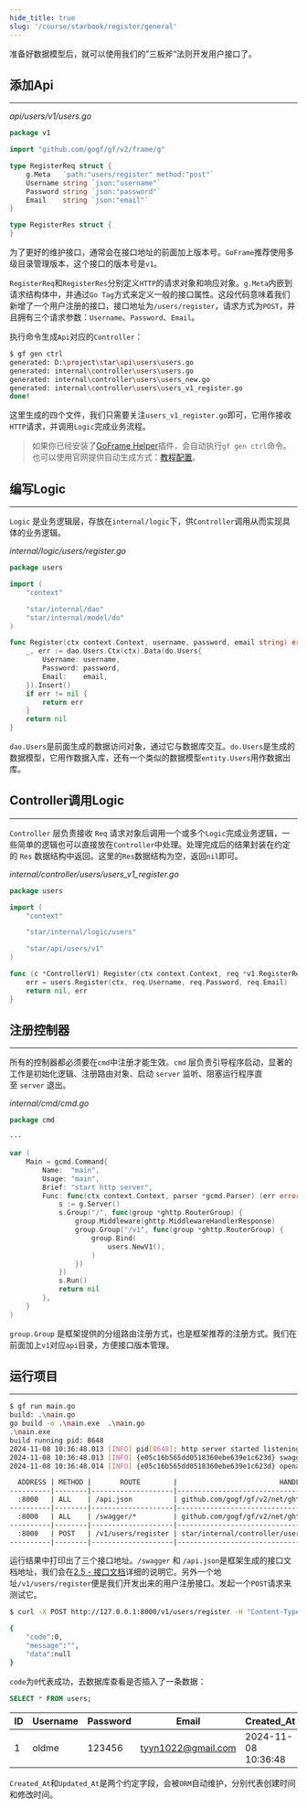 ```yaml
---
hide_title: true
slug: '/course/starbook/register/general'
---
```

准备好数据模型后，就可以使用我们的”三板斧“法则开发用户接口了。
## 添加Api
---
*api/users/v1/users.go*
```go
package v1

import "github.com/gogf/gf/v2/frame/g"

type RegisterReq struct {
    g.Meta   `path:"users/register" method:"post"`
    Username string `json:"username"`
    Password string `json:"password"`
    Email    string `json:"email"`
}

type RegisterRes struct {
}
```

为了更好的维护接口，通常会在接口地址的前面加上版本号。`GoFrame`推荐使用多级目录管理版本，这个接口的版本号是`v1`。

`RegisterReq`和`RegisterRes`分别定义`HTTP`的请求对象和响应对象。`g.Meta`内嵌到请求结构体中，并通过`Go Tag`方式来定义一般的接口属性。这段代码意味着我们新增了一个用户注册的接口，接口地址为`/users/register`，请求方式为`POST`，并且拥有三个请求参数：`Username`、`Password`、`Email`。

执行命令生成`Api`对应的`Controller`：
```bash
$ gf gen ctrl
generated: D:\project\star\api\users\users.go
generated: internal\controller\users\users.go
generated: internal\controller\users\users_new.go
generated: internal\controller\users\users_v1_register.go
done!
```

这里生成的四个文件，我们只需要关注`users_v1_register.go`即可，它用作接收`HTTP`请求，并调用`Logic`完成业务流程。

> 如果你已经安装了[GoFrame Helper](https://plugins.jetbrains.com/plugin/23324-goframe-helper)插件，会自动执行`gf gen ctrl`命令。也可以使用官网提供自动生成方式：[教程配置](https://goframe.org/docs/cli/gen-ctrl#%E8%87%AA%E5%8A%A8%E6%A8%A1%E5%BC%8F%E6%8E%A8%E8%8D%90)。

## 编写Logic
---
`Logic` 是业务逻辑层，存放在`internal/logic`下，供`Controller`调用从而实现具体的业务逻辑。

*internal/logic/users/register.go*
```go
package users

import (
    "context"

    "star/internal/dao"
    "star/internal/model/do"
)

func Register(ctx context.Context, username, password, email string) error {
    _, err := dao.Users.Ctx(ctx).Data(do.Users{
        Username: username,
        Password: password,
        Email:    email,
    }).Insert()
    if err != nil {
        return err
    }
    return nil
}
```

`dao.Users`是前面生成的数据访问对象，通过它与数据库交互。`do.Users`是生成的数据模型，它用作数据入库，还有一个类似的数据模型`entity.Users`用作数据出库。

## Controller调用Logic
---
`Controller` 层负责接收 `Req` 请求对象后调用一个或多个`Logic`完成业务逻辑，一些简单的逻辑也可以直接放在`Controller`中处理。处理完成后的结果封装在约定的 `Res` 数据结构中返回。这里的`Res`数据结构为空，返回`nil`即可。

*internal/controller/users/users_v1_register.go*
```go
package users

import (
    "context"

    "star/internal/logic/users"

    "star/api/users/v1"
)

func (c *ControllerV1) Register(ctx context.Context, req *v1.RegisterReq) (res *v1.RegisterRes, err error) {
    err = users.Register(ctx, req.Username, req.Password, req.Email)
    return nil, err
}
```

## 注册控制器
---
所有的控制器都必须要在`cmd`中注册才能生效。`cmd` 层负责引导程序启动，显著的工作是初始化逻辑、注册路由对象、启动 `server` 监听、阻塞运行程序直至 `server` 退出。

*internal/cmd/cmd.go*
```go
package cmd

···

var (
    Main = gcmd.Command{
        Name:  "main",
        Usage: "main",
        Brief: "start http server",
        Func: func(ctx context.Context, parser *gcmd.Parser) (err error) {
            s := g.Server()
            s.Group("/", func(group *ghttp.RouterGroup) {
                group.Middleware(ghttp.MiddlewareHandlerResponse)
                group.Group("/v1", func(group *ghttp.RouterGroup) {
                    group.Bind(
                        users.NewV1(),
                    )
                })
            })
            s.Run()
            return nil
        },
    }
)
```

`group.Group` 是框架提供的分组路由注册方式，也是框架推荐的注册方式。我们在前面加上`v1`对应`api`目录，方便接口版本管理。

## 运行项目
---
```bash
$ gf run main.go
build: .\main.go
go build -o .\main.exe  .\main.go
.\main.exe 
build running pid: 8648
2024-11-08 10:36:48.013 [INFO] pid[8648]: http server started listening on [:8000]
2024-11-08 10:36:48.013 [INFO] {e05c16b565dd0518360ebe639e1c623d} swagger ui is serving at address: http://127.0.0.1:8000/swagger/
2024-11-08 10:36:48.014 [INFO] {e05c16b565dd0518360ebe639e1c623d} openapi specification is serving at address: http://127.0.0.1:8000/api.json

  ADDRESS | METHOD |       ROUTE        |                         HANDLER                         |           MIDDLEWARE
----------|--------|--------------------|---------------------------------------------------------|----------------------------------
  :8000   | ALL    | /api.json          | github.com/gogf/gf/v2/net/ghttp.(*Server).openapiSpec   |
----------|--------|--------------------|---------------------------------------------------------|----------------------------------
  :8000   | ALL    | /swagger/*         | github.com/gogf/gf/v2/net/ghttp.(*Server).swaggerUI     | HOOK_BEFORE_SERVE
----------|--------|--------------------|---------------------------------------------------------|----------------------------------
  :8000   | POST   | /v1/users/register | star/internal/controller/users.(*ControllerV1).Register | ghttp.MiddlewareHandlerResponse
----------|--------|--------------------|---------------------------------------------------------|----------------------------------
```

运行结果中打印出了三个接口地址。`/swagger` 和 `/api.json`是框架生成的接口文档地址，我们会在[2.5 - 接口文档](./2.5.接口文档.md)详细的说明它。另外一个地址`/v1/users/register`便是我们开发出来的用户注册接口。发起一个`POST`请求来测试它。

```bash
$ curl -X POST http://127.0.0.1:8000/v1/users/register -H "Content-Type: application/json" -d "{\"username\":\"oldme\", \"password\":\"123456\", \"email\":\"tyyn1022@gmail.com\"}"

{
    "code":0,
    "message":"",
    "data":null
}
```

`code`为`0`代表成功，去数据库查看是否插入了一条数据：
```sql
SELECT * FROM users;
```

| ID  | Username | Password | Email              | Created_At          | Updated_At          |
| --- | -------- | -------- | ------------------ | ------------------- | ------------------- |
| 1   | oldme    | 123456   | tyyn1022@gmail.com | 2024-11-08 10:36:48 | 2024-11-08 10:36:48 |

`Created_At`和`Updated_At`是两个约定字段，会被`ORM`自动维护，分别代表创建时间和修改时间。